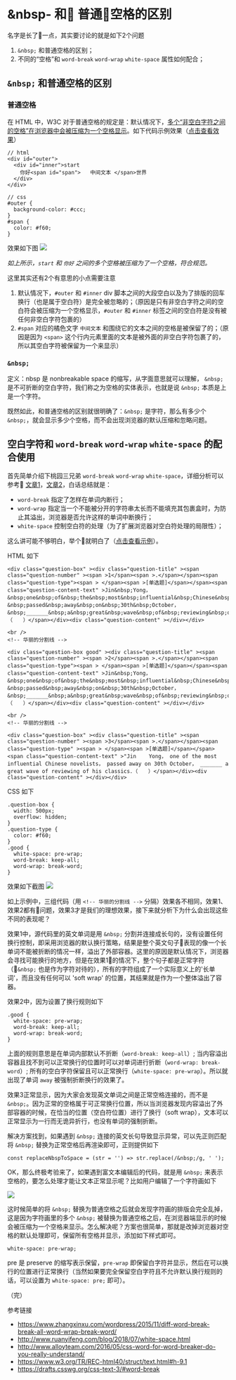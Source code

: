 # &nbsp- 和 普通空格的区别

名字是长了一点，其实要讨论的就是如下2个问题

1. `&nbsp;` 和普通空格的区别；
2. 不同的“空格”和 `word-break` `word-wrap` `white-space`  属性如何配合；

## `&nbsp;` 和普通空格的区别

### 普通空格

在 HTML 中，W3C 对于普通空格的规定是：默认情况下，[多个“非空白字符之间的空格”在浏览器中会被压缩为一个空格显示]((https://www.w3.org/TR/REC-html40/struct/text.html#h-9.1))。如下代码示例效果（[点击查看效果]((https://codepen.io/yukap6/pen/WLbJjq))）

```
// html
<div id="outer">
  <div id="inner">start
    你好<span id="span">   中间文本 </span>世界
  </div>
</div>

// css
#outer {
  background-color: #ccc;
}
#span {
  color: #f60;
}
```

效果如下图
![](../../images/2018/1210-1.png)

*如上所示，`start` 和 `你好` 之间的多个空格被压缩为了一个空格，符合规范。*

这里其实还有2个有意思的小点需要注意

1. 默认情况下，`#outer` 和 `#inner` div 脚本之间的大段空白以及为了排版的回车换行（也是属于空白符）是完全被忽略的；（原因是只有非空白字符之间的空白符会被压缩为一个空格显示，`#outer` 和 `#inner` 标签之间的空白符是没有被任何非空白字符包裹的）
2. `#span` 对应的橘色文字 `中间文本` 和围绕它的文本之间的空格是被保留了的；（原因是因为 `<span>` 这个行内元素里面的文本是被外面的非空白字符包裹了的，所以其空白字符被保留为一个来显示）

### `&nbsp;`

定义：nbsp 是 nonbreakable space 的缩写，从字面意思就可以理解， `&nbsp;` 是不可折断的空白字符，我们称之为空格的实体表示，也就是说 `&nbsp;` 本质是上是一个字符。

既然如此，和普通空格的区别就很明确了：`&nbsp;` 是字符，那么有多少个 `&nbsp;`，就会显示多少个空格，而不会出现浏览器的默认压缩和忽略问题。

## 空白字符和 `word-break` `word-wrap` `white-space` 的配合使用

首先简单介绍下桃园三兄弟 `word-break` `word-wrap` `white-space`，详细分析可以参考 [文章1](https://www.zhangxinxu.com/wordpress/2015/11/diff-word-break-break-all-word-wrap-break-word/)，[文章2](http://www.alloyteam.com/2016/05/css-word-for-word-breaker-do-you-really-understand/)，白话总结就是：

* `word-break` 指定了怎样在单词内断行；
* `word-wrap` 指定当一个不能被分开的字符串太长而不能填充其包裹盒时，为防止其溢出，浏览器是否允许这样的单词中断换行；
* `white-space` 控制空白符的处理（为了扩展浏览器对空白符处理的局限性）；

这么讲可能不够明白，举个🌰就明白了（[点击查看示例](https://codepen.io/yukap6/pen/YdPvxb)）。

HTML 如下
```
<div class="question-box" ><div class="question-title" ><span class="question-number" ><span >1</span><span >.</span></span><span class="question-type"><span > </span><span >[单选题]</span></span><span class="question-content-text" >Jin&nbsp;Yong，&nbsp;one&nbsp;of&nbsp;the&nbsp;most&nbsp;influential&nbsp;Chinese&nbsp;novelists，&nbsp;passed&nbsp;away&nbsp;on&nbsp;30th&nbsp;October，&nbsp;_______&nbsp;a&nbsp;great&nbsp;wave&nbsp;of&nbsp;reviewing&nbsp;of&nbsp;his&nbsp;classics．（　　）</span></div><div class="question-content" ></div></div>

<br />
<!-- 华丽的分割线 -->

<div class="question-box good" ><div class="question-title" ><span class="question-number" ><span >2</span><span >.</span></span><span class="question-type"><span > </span><span >[单选题]</span></span><span class="question-content-text" >Jin&nbsp;Yong，&nbsp;one&nbsp;of&nbsp;the&nbsp;most&nbsp;influential&nbsp;Chinese&nbsp;novelists，&nbsp;passed&nbsp;away&nbsp;on&nbsp;30th&nbsp;October，&nbsp;_______&nbsp;a&nbsp;great&nbsp;wave&nbsp;of&nbsp;reviewing&nbsp;of&nbsp;his&nbsp;classics．（　　）</span></div><div class="question-content" ></div></div>

<br />
<!-- 华丽的分割线 -->

<div class="question-box" ><div class="question-title" ><span class="question-number" ><span >3</span><span >.</span></span><span class="question-type" ><span > </span><span >[单选题]</span></span><span class="question-content-text" >"Jin    Yong， one of the most influential Chinese novelists， passed away on 30th October， _______ a great wave of reviewing of his classics．（　　）</span></div><div class="question-content" ></div></div>
```

CSS 如下
```
.question-box {
  width: 500px;
  overflow: hidden;
}
.question-type {
  color: #f60;
}
.good {
  white-space: pre-wrap;
  word-break: keep-all;
  word-wrap: break-word;
}
```

效果如下截图
![](../../images/2018/1210-2.png)

如上示例中，三组代码（用 `<!-- 华丽的分割线 -->` 分隔）效果各不相同，效果1、效果2都有问题，效果3才是我们的理想效果，接下来就分析下为什么会出现这些不同的表现呢？

效果1中，源代码里的英文单词是用 `&nbsp;` 分割并连接成长句的，没有设置任何换行控制，即采用浏览器的默认换行策略，结果是整个英文句子表现的像一个长单词不能被折断的情况一样，溢出了外部容器。这里的原因是默认情况下，浏览器会寻找可能换行的地方，但是在效果1的情况下，整个句子都是正常字符（`&nbsp;` 也是作为字符对待的），所有的字符组成了一个实际意义上的'长单词'，而且没有任何可以 'soft wrap' 的位置，其结果就是作为一个整体溢出了容器。

效果2中，因为设置了换行规则如下
```
.good {
  white-space: pre-wrap;
  word-break: keep-all;
  word-wrap: break-word;
}
```
上面的规则意思是在单词内部默认不折断（`word-break: keep-all`）; 当内容溢出容器且找不到可以正常换行的位置时可以对单词进行折断（`word-wrap: break-word`）; 所有的空白字符保留且可以正常换行（`white-space: pre-wrap`）。所以就出现了单词 `away` 被强制折断换行的效果了。

效果3正常显示，因为大家会发现英文单词之间是正常空格连接的，而不是 `&nbsp;`。因为正常的空格属于可正常换行位置，所以当浏览器发现内容溢出了外部容器的时候，在恰当的位置（空白符位置）进行了换行（soft wrap），文本可以正常显示为一行而无诡异折行，也没有单词的强制折断。

解决方案找到，如果遇到 `&nbsp;` 连接的英文长句导致显示异常，可以先正则匹配将 `&nbsp;` 替换为正常空格后再渲染即可，正则提供如下

```
const replaceNbspToSpace = (str = '') => str.replace(/&nbsp;/g, ' ');
```

OK，那么终极考验来了，如果遇到富文本编辑后的代码，就是用 `&nbsp;` 来表示空格的，要怎么处理才能让文本正常显示呢？比如用户编辑了一个字符画如下

![](../../images/2018/1210-3.png)

这时候简单的将 `&nbsp;` 替换为普通空格之后就会发现字符画的排版会完全乱掉，这是因为字符画里的多个 `&nbsp;` 被替换为普通空格之后，在浏览器端显示的时候会被压缩为一个空格来显示。怎么解决呢？方案也很简单，那就是改掉浏览器对空格的默认处理即可，保留所有空格并显示，添加如下样式即可。

```
white-space: pre-wrap;
```

pre 是 preserve 的缩写表示保留，`pre-wrap` 即保留白字符并显示，然后在可以换行的位置进行正常换行（当然如果要完全保留空白字符且不允许默认换行规则的话，可以设置为 `white-space: pre;` 即可）。

（完）

参考链接

* https://www.zhangxinxu.com/wordpress/2015/11/diff-word-break-break-all-word-wrap-break-word/
* http://www.ruanyifeng.com/blog/2018/07/white-space.html
* http://www.alloyteam.com/2016/05/css-word-for-word-breaker-do-you-really-understand/
* https://www.w3.org/TR/REC-html40/struct/text.html#h-9.1
* https://drafts.csswg.org/css-text-3/#word-break
